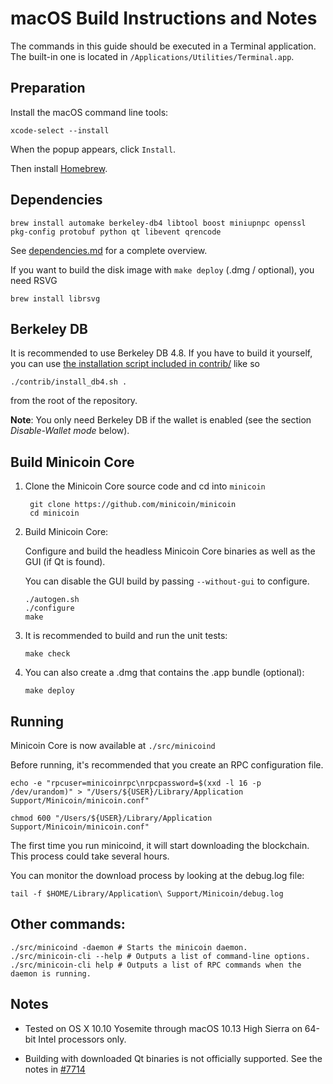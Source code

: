 macOS Build Instructions and Notes
====================================
The commands in this guide should be executed in a Terminal application.
The built-in one is located in `/Applications/Utilities/Terminal.app`.

Preparation
-----------
Install the macOS command line tools:

`xcode-select --install`

When the popup appears, click `Install`.

Then install [Homebrew](https://brew.sh).

Dependencies
----------------------

    brew install automake berkeley-db4 libtool boost miniupnpc openssl pkg-config protobuf python qt libevent qrencode

See [dependencies.md](dependencies.md) for a complete overview.

If you want to build the disk image with `make deploy` (.dmg / optional), you need RSVG

    brew install librsvg

Berkeley DB
-----------
It is recommended to use Berkeley DB 4.8. If you have to build it yourself,
you can use [the installation script included in contrib/](/contrib/install_db4.sh)
like so

```shell
./contrib/install_db4.sh .
```

from the root of the repository.

**Note**: You only need Berkeley DB if the wallet is enabled (see the section *Disable-Wallet mode* below).

Build Minicoin Core
------------------------

1. Clone the Minicoin Core source code and cd into `minicoin`

        git clone https://github.com/minicoin/minicoin
        cd minicoin

2.  Build Minicoin Core:

    Configure and build the headless Minicoin Core binaries as well as the GUI (if Qt is found).

    You can disable the GUI build by passing `--without-gui` to configure.

        ./autogen.sh
        ./configure
        make

3.  It is recommended to build and run the unit tests:

        make check

4.  You can also create a .dmg that contains the .app bundle (optional):

        make deploy

Running
-------

Minicoin Core is now available at `./src/minicoind`

Before running, it's recommended that you create an RPC configuration file.

    echo -e "rpcuser=minicoinrpc\nrpcpassword=$(xxd -l 16 -p /dev/urandom)" > "/Users/${USER}/Library/Application Support/Minicoin/minicoin.conf"

    chmod 600 "/Users/${USER}/Library/Application Support/Minicoin/minicoin.conf"

The first time you run minicoind, it will start downloading the blockchain. This process could take several hours.

You can monitor the download process by looking at the debug.log file:

    tail -f $HOME/Library/Application\ Support/Minicoin/debug.log

Other commands:
-------

    ./src/minicoind -daemon # Starts the minicoin daemon.
    ./src/minicoin-cli --help # Outputs a list of command-line options.
    ./src/minicoin-cli help # Outputs a list of RPC commands when the daemon is running.

Notes
-----

* Tested on OS X 10.10 Yosemite through macOS 10.13 High Sierra on 64-bit Intel processors only.

* Building with downloaded Qt binaries is not officially supported. See the notes in [#7714](https://github.com/minicoin/minicoin/issues/7714)
